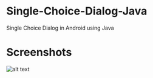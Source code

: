 # Single-Choice-Dialog-Java
Single Choice Dialog in Android using Java

# Screenshots

![alt text](https://github.com/myaqoob7/Single-Choice-Dialog-Java/blob/main/Screenshots/Screenshot.png?raw=true)
